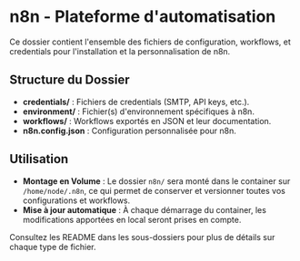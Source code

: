 # n8n - Plateforme d'automatisation

Ce dossier contient l'ensemble des fichiers de configuration, workflows, et credentials pour l'installation et la personnalisation de n8n.

## Structure du Dossier

- **credentials/** : Fichiers de credentials (SMTP, API keys, etc.).
- **environment/** : Fichier(s) d'environnement spécifiques à n8n.
- **workflows/** : Workflows exportés en JSON et leur documentation.
- **n8n.config.json** : Configuration personnalisée pour n8n.
  
## Utilisation

- **Montage en Volume** : Le dossier `n8n/` sera monté dans le container sur `/home/node/.n8n`, ce qui permet de conserver et versionner toutes vos configurations et workflows.
- **Mise à jour automatique** : À chaque démarrage du container, les modifications apportées en local seront prises en compte.

Consultez les README dans les sous-dossiers pour plus de détails sur chaque type de fichier.
